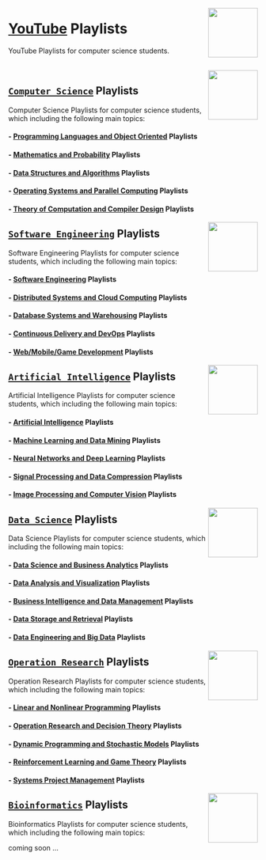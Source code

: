 <img align="right" width="100" src="https://github.com/cs-MohamedAyman/cs-MohamedAyman/blob/main/repos-logos/youtube.jpg"></img>

# [YouTube](https://www.youtube.com/) Playlists
YouTube Playlists for computer science students.

<br>

<img align="right" width="100" height="100" src="https://github.com/cs-MohamedAyman/cs-MohamedAyman/blob/main/repos-logos/computer-science-department.jpg">

## [`Computer Science`](https://github.com/cs-MohamedAyman/eLearning-Platforms/YouTube-Playlists/tree/master/Computer-Science/README.md) Playlists
Computer Science Playlists for computer science students, which including the following main topics:

#### - [Programming Languages and Object Oriented](https://github.com/cs-MohamedAyman/eLearning-Platforms/YouTube-Playlists/tree/master/Computer-Science/README.md) Playlists
#### - [Mathematics and Probability](https://github.com/cs-MohamedAyman/eLearning-Platforms/YouTube-Playlists/tree/master/Computer-Science/README.md) Playlists
#### - [Data Structures and Algorithms](https://github.com/cs-MohamedAyman/eLearning-Platforms/YouTube-Playlists/tree/master/Computer-Science/README.md) Playlists
#### - [Operating Systems and Parallel Computing](https://github.com/cs-MohamedAyman/eLearning-Platforms/YouTube-Playlists/tree/master/Computer-Science/README.md) Playlists
#### - [Theory of Computation and Compiler Design](https://github.com/cs-MohamedAyman/eLearning-Platforms/YouTube-Playlists/tree/master/Computer-Science/README.md) Playlists

<img align="right" width="100" height="100" src="https://github.com/cs-MohamedAyman/cs-MohamedAyman/blob/main/repos-logos/software-engineering-department.jpg">

## [`Software Engineering`](https://github.com/cs-MohamedAyman/eLearning-Platforms/YouTube-Playlists/tree/master/Software-Engineering/README.md) Playlists
Software Engineering Playlists for computer science students, which including the following main topics:

#### - [Software Engineering](https://github.com/cs-MohamedAyman/eLearning-Platforms/YouTube-Playlists/tree/master/Software-Engineering/README.md) Playlists
#### - [Distributed Systems and Cloud Computing](https://github.com/cs-MohamedAyman/eLearning-Platforms/YouTube-Playlists/tree/master/Software-Engineering/README.md) Playlists
#### - [Database Systems and Warehousing](https://github.com/cs-MohamedAyman/eLearning-Platforms/YouTube-Playlists/tree/master/Software-Engineering/README.md) Playlists
#### - [Continuous Delivery and DevOps](https://github.com/cs-MohamedAyman/eLearning-Platforms/YouTube-Playlists/tree/master/Software-Engineering/README.md) Playlists
#### - [Web/Mobile/Game Development](https://github.com/cs-MohamedAyman/eLearning-Platforms/YouTube-Playlists/tree/master/Software-Engineering/README.md) Playlists

<img align="right" width="100" height="100" src="https://github.com/cs-MohamedAyman/cs-MohamedAyman/blob/main/repos-logos/artificial-intelligence-department.jpg">

## [`Artificial Intelligence`](https://github.com/cs-MohamedAyman/eLearning-Platforms/YouTube-Playlists/tree/master/Artificial-Intelligence/README.md) Playlists
Artificial Intelligence Playlists for computer science students, which including the following main topics:

#### - [Artificial Intelligence](https://github.com/cs-MohamedAyman/eLearning-Platforms/YouTube-Playlists/tree/master/Artificial-Intelligence/README.md) Playlists
#### - [Machine Learning and Data Mining](https://github.com/cs-MohamedAyman/eLearning-Platforms/YouTube-Playlists/tree/master/Artificial-Intelligence/README.md) Playlists
#### - [Neural Networks and Deep Learning](https://github.com/cs-MohamedAyman/eLearning-Platforms/YouTube-Playlists/tree/master/Artificial-Intelligence/README.md) Playlists
#### - [Signal Processing and Data Compression](https://github.com/cs-MohamedAyman/eLearning-Platforms/YouTube-Playlists/tree/master/Artificial-Intelligence/README.md) Playlists
#### - [Image Processing and Computer Vision](https://github.com/cs-MohamedAyman/eLearning-Platforms/YouTube-Playlists/tree/master/Artificial-Intelligence/README.md) Playlists

<img align="right" width="100" height="100" src="https://github.com/cs-MohamedAyman/cs-MohamedAyman/blob/main/repos-logos/data-science-department.jpg">

## [`Data Science`](https://github.com/cs-MohamedAyman/eLearning-Platforms/YouTube-Playlists/tree/master/Data-Science/README.md) Playlists
Data Science Playlists for computer science students, which including the following main topics:

#### - [Data Science and Business Analytics](https://github.com/cs-MohamedAyman/eLearning-Platforms/YouTube-Playlists/tree/master/Data-Science/README.md) Playlists
#### - [Data Analysis and Visualization](https://github.com/cs-MohamedAyman/eLearning-Platforms/YouTube-Playlists/tree/master/Data-Science/README.md) Playlists
#### - [Business Intelligence and Data Management](https://github.com/cs-MohamedAyman/eLearning-Platforms/YouTube-Playlists/tree/master/Data-Science/README.md) Playlists
#### - [Data Storage and Retrieval](https://github.com/cs-MohamedAyman/eLearning-Platforms/YouTube-Playlists/tree/master/Data-Science/README.md) Playlists
#### - [Data Engineering and Big Data](https://github.com/cs-MohamedAyman/eLearning-Platforms/YouTube-Playlists/tree/master/Data-Science/README.md) Playlists

<img align="right" width="100" height="100" src="https://github.com/cs-MohamedAyman/cs-MohamedAyman/blob/main/repos-logos/operation-research-department.jpg">

## [`Operation Research`](https://github.com/cs-MohamedAyman/eLearning-Platforms/YouTube-Playlists/tree/master/Operation-Research/README.md) Playlists
Operation Research Playlists for computer science students, which including the following main topics:

#### - [Linear and Nonlinear Programming](https://github.com/cs-MohamedAyman/eLearning-Platforms/YouTube-Playlists/tree/master/Operation-Research/README.md) Playlists
#### - [Operation Research and Decision Theory](https://github.com/cs-MohamedAyman/eLearning-Platforms/YouTube-Playlists/tree/master/Operation-Research/README.md) Playlists
#### - [Dynamic Programming and Stochastic Models](https://github.com/cs-MohamedAyman/eLearning-Platforms/YouTube-Playlists/tree/master/Operation-Research/README.md) Playlists
#### - [Reinforcement Learning and Game Theory](https://github.com/cs-MohamedAyman/eLearning-Platforms/YouTube-Playlists/tree/master/Operation-Research/README.md) Playlists
#### - [Systems Project Management](https://github.com/cs-MohamedAyman/eLearning-Platforms/YouTube-Playlists/tree/master/Operation-Research/README.md) Playlists

<img align="right" width="100" height="100" src="https://github.com/cs-MohamedAyman/cs-MohamedAyman/blob/main/repos-logos/bioinformatics-department.jpg">

## [`Bioinformatics`](https://github.com/cs-MohamedAyman/eLearning-Platforms/YouTube-Playlists/tree/master/Bioinformatics/README.md) Playlists
Bioinformatics Playlists for computer science students, which including the following main topics:

coming soon ...

